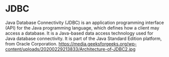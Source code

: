 # JDBC
Java Database Connectivity (JDBC) is an application programming interface (API) for the Java programming language, which defines how a client may access a database. It is a Java-based data access technology used for Java database connectivity. It is part of the Java Standard Edition platform, from Oracle Corporation.
https://media.geeksforgeeks.org/wp-content/uploads/20200229213833/Architecture-of-JDBC2.jpg
